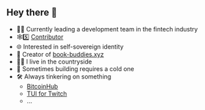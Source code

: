 ## Hey there 👋

- 👨‍💻 Currently leading a development team in the fintech industry
- 🕸️5️⃣ [Contributor](https://github.com/TBD54566975/dwn-sdk-js)
- 🌐 Interested in self-sovereign identity
- 📖 Creator of [book-buddies.xyz](https://book-buddies.xyz)
- 🧑‍🌾 I live in the countryside
- 🍺 Sometimes building requires a cold one
- 🛠️ Always tinkering on something
  - [BitcoinHub](https://github.com/flothjl/bitcoinhub)
  - [TUI for Twitch](https://github.com/flothjl/twitchtui)
  - ...
